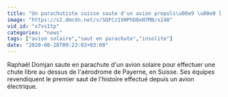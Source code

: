 ```yaml
---
title: "Un parachutiste suisse saute d'un avion propuls\u00e9 \u00e0 l'\u00e9nergie solaire"
image: "https://s2.dmcdn.net/v/SQFCz1VHPhD8xH7MB/x240"
vid_id: "x7vs1tp"
categories: "news"
tags: ["avion solaire","saut en parachute","insolite"]
date: "2020-08-28T09:23:03+03:00"
---
```

Raphaël Domjan saute en parachute d'un avion solaire pour effectuer une chute libre au dessus de l'aérodrome de Payerne, en Suisse. Ses équipes revendiquent le premier saut de l'histoire effectué depuis un avion électrique.
